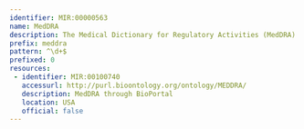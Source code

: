 ```yaml
---
identifier: MIR:00000563
name: MedDRA
description: The Medical Dictionary for Regulatory Activities (MedDRA) was developed by the International Council for Harmonisation of Technical Requirements for Registration of Pharmaceuticals for Human Use (ICH)to provide a standardised medical terminology to facilitate sharing of regulatory information internationally for medical products used by humans. It is used within regulatory processes, safety monitoring, as well as for marketing activities. Products covered by the scope of MedDRA include pharmaceuticals, biologics, vaccines and drug-device combination products. The MedDRA dictionary is organized by System Organ Class (SOC), divided into High-Level Group Terms (HLGT), High-Level Terms (HLT), Preferred Terms (PT) and finally into Lowest Level Terms (LLT).
prefix: meddra
pattern: ^\d+$
prefixed: 0
resources:
 - identifier: MIR:00100740
   accessurl: http://purl.bioontology.org/ontology/MEDDRA/
   description: MedDRA through BioPortal
   location: USA
   official: false
---
```


